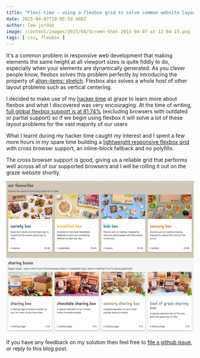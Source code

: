 ```yaml
---
title: "Flexi-time - using a flexbox grid to solve common website layout problems"
date: 2015-04-07T10:05:59.000Z
author: lee-jordan
image: /content/images/2015/04/Screen-Shot-2015-04-07-at-12-04-15.png
tags: [ css, flexbox ]
---
```


It's a common problem in responsive web development that making elements the same height at all viewport sizes is quite fiddly to do, especially when your elements are dynamically generated. As you clever people know, flexbox solves this problem perfectly by introducing the property of [align-items: stretch](http://www.w3.org/TR/css-flexbox-1/#valdef-align-items-align-self-stretch). Flexbox also solves a whole host of other layout problems such as vertical centering.

I decided to make use of my [hacker time]( http://tech.graze.com/2013/05/21/hacker-time/) at graze to learn more about flexbox and what I discovered was very encouraging. At the time of writing, [full global flexbox support is at 81.74%](http://caniuse.com/#search=flex) (excluding browsers with outdated or partial support) so if we begin using flexbox it will solve a lot of these layout problems for the vast majority of our users

What I learnt during my hacker time caught my interest and I spent a few more hours in my spare time building a [lightweight responsive flexbox grid](http://leejordan.github.io/reflex/docs/) with cross browser support, an inline-block fallback and no polyfills.

The cross browser support is good, giving us a reliable grid that performs well across all of our supported browsers and I will be rolling it out on the graze website shortly.

![graze flex grid](/content/images/2015/04/Screen-Shot-2015-04-07-at-12-04-15.png)

If you have any feedback on my solution then feel free to [file a github issue](https://github.com/leejordan/reflex), or reply to this blog post.

